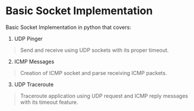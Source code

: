 # Basic Socket Implementation

Basic Socket Implementation in python that covers:
1. UDP Pinger
> Send and receive using UDP sockets with its proper timeout.

2. ICMP Messages
> Creation of ICMP socket and parse receiving ICMP packets.

3. UDP Traceroute
> Traceroute application using UDP request and ICMP reply messages with its timeout feature.
